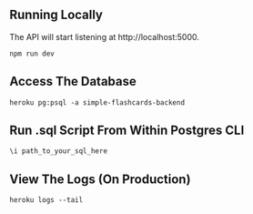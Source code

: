 ## Running Locally
The API will start listening at http://localhost:5000.
```
npm run dev
```

## Access The Database
```
heroku pg:psql -a simple-flashcards-backend
```

## Run .sql Script From Within Postgres CLI
```
\i path_to_your_sql_here
```

## View The Logs (On Production)
```
heroku logs --tail
```
